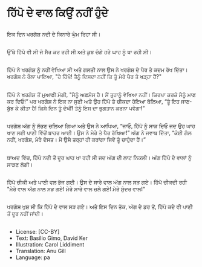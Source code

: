 # ਹਿੱਪੋ ਦੇ ਵਾਲ ਕਿਉਂ ਨਹੀਂ ਹੁੰਦੇ

##
ਇਕ ਦਿਨ ਖਰਗੋਸ਼ ਨਦੀ ਦੇ ਕਿਨਾਰੇ ਘੁੰਮ ਰਿਹਾ ਸੀ।

##
ਉੱਥੇ ਹਿੱਪੋ ਵੀ ਸੀ ਜੋ ਸੈਰ ਕਰ ਰਹੀ ਸੀ ਅਤੇ ਕੁਝ ਚੰਗੇ ਹਰੇ ਘਾਹ ਨੂੰ ਖਾ ਰਹੀ ਸੀ।

##
ਹਿੱਪੋ ਨੇ ਖਰਗੋਸ਼ ਨੂੰ ਨਹੀਂ ਵੇਖਿਆ ਸੀ ਅਤੇ ਗਲਤੀ ਨਾਲ ਉਸ ਨੇ ਖਰਗੋਸ਼ ਦੇ ਪੈਰ ਤੇ ਕਦਮ ਰੱਖ ਦਿੱਤਾ। ਖਰਗੋਸ਼ ਨੇ ਰੌਲਾ ਪਾਇਆ, "ਹੇ ਹਿੱਪੋ! ਤੈਨੂੰ ਦਿਸਦਾ ਨਹੀਂ ਕਿ ਤੂੰ ਮੇਰੇ ਪੈਰ ਤੇ ਖੜ੍ਹਾ ਹੈਂ?"

##
ਹਿੱਪੋ ਨੇ ਖਰਗੋਸ਼ ਤੋਂ ਮੁਆਫੀ ਮੰਗੀ, "ਮੈਨੂੰ ਅਫ਼ਸੋਸ ਹੈ। ਮੈਂ ਤੁਹਾਨੂੰ ਵੇਖਿਆ ਨਹੀਂ। ਕਿਰਪਾ ਕਰਕੇ ਮੈਨੂੰ ਮਾਫ਼ ਕਰ ਦਿਓ!” ਪਰ ਖਰਗੋਸ਼ ਨੇ ਇਕ ਨਾ ਸੁਣੀ ਅਤੇ ਉਹ ਹਿੱਪੋ ਤੇ ਚੀਕਦਾ ਹੋਇਆ ਬੋਲਿਆ, “ਤੂੰ ਇਹ ਜਾਣ-ਬੁੱਝ ਕੇ ਕੀਤਾ ਹੈ! ਕਿਸੇ ਦਿਨ ਤੂੰ ਦੇਖੀਂ! ਤੇਨੂੰ ਇਸ ਦਾ ਭੁਗਤਾਨ ਕਰਨਾ ਪਵੇਗਾ!”

##
ਖਰਗੋਸ਼ ਅੱਗ ਨੂੰ ਲੱਭਣ ਚਲਿਆ ਗਿਆ ਅਤੇ ਉਸ ਨੇ ਆਖਿਆ, “ਜਾਓ, ਹਿੱਪੋ ਨੂੰ ਸਾੜ ਦਿਓ ਜਦ ਉਹ ਘਾਹ ਖਾਣ ਲਈ ਪਾਣੀ ਵਿੱਚੋਂ ਬਾਹਰ ਆਈ। ਉਸ ਨੇ ਮੇਰੇ ਤੇ ਪੈਰ ਰੱਖਿਆ!” ਅੱਗ ਨੇ ਜਵਾਬ ਦਿੱਤਾ, “ਕੋਈ ਗੱਲ ਨਹੀਂ, ਖਰਗੋਸ਼, ਮੇਰੇ ਦੋਸਤ। ਮੈਂ ਉਸੇ ਤਰ੍ਹਾਂ ਹੀ ਕਰਾਂਗਾ ਜਿਵੇਂ ਤੂੰ ਚਾਹੁੰਦਾ ਹੈਂ।”

##
ਬਾਅਦ ਵਿੱਚ, ਹਿੱਪੋ ਨਦੀ ਤੋਂ ਦੂਰ ਘਾਹ ਖਾ ਰਹੀ ਸੀ ਜਦ ਅੱਗ ਦੀ ਲਾਟ ਨਿਕਲੀ। ਅੱਗ ਹਿੱਪੋ ਦੇ ਵਾਲਾਂ ਨੂੰ ਸਾੜਣ ਲੱਗੀ।

##
ਹਿੱਪੋ ਚੀਕੀ ਅਤੇ ਪਾਣੀ ਵਲ ਭੱਜ ਗਈ। ਉਸ ਦੇ ਸਾਰੇ ਵਾਲ ਅੱਗ ਨਾਲ ਸੜ ਗਏ। ਹਿੱਪੋ ਚੀਕਦੀ ਰਹੀ "ਮੇਰੇ ਵਾਲ ਅੱਗ ਨਾਲ ਸੜ ਗਏ! ਮੇਰੇ ਸਾਰੇ ਵਾਲ ਚਲੇ ਗਏ! ਮੇਰੇ ਸੁੰਦਰ ਵਾਲ!"

##
ਖਰਗੋਸ਼ ਖੁਸ਼ ਸੀ ਕਿ ਹਿੱਪੋ ਦੇ ਵਾਲ ਸੜ ਗਏ। ਅਤੇ ਇਸ ਦਿਨ ਤੱਕ, ਅੱਗ ਦੇ ਡਰ ਤੋਂ, ਹਿੱਪੋ ਕਦੇ ਵੀ ਪਾਣੀ ਤੋਂ ਦੂਰ ਨਹੀਂ ਜਾਂਦੀ।

##
* License: [CC-BY]
* Text: Basilio Gimo, David Ker
* Illustration: Carol Liddiment
* Translation: Anu Gill
* Language: pa
